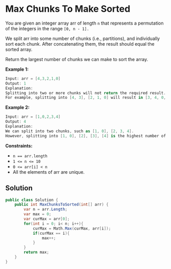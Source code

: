 # Max Chunks To Make Sorted

You are given an integer array arr of length `n` that represents a permutation of the integers in the range `[0, n - 1].`

We split arr into some number of chunks (i.e., partitions), and individually sort each chunk. After concatenating them, the result should equal the sorted array.

Return the largest number of chunks we can make to sort the array.


**Example 1:**
```csharp
Input: arr = [4,3,2,1,0]
Output: 1
Explanation:
Splitting into two or more chunks will not return the required result.
For example, splitting into [4, 3], [2, 1, 0] will result in [3, 4, 0, 1, 2], which isn't sorted.
```

**Example 2:**
```csharp
Input: arr = [1,0,2,3,4]
Output: 4
Explanation:
We can split into two chunks, such as [1, 0], [2, 3, 4].
However, splitting into [1, 0], [2], [3], [4] is the highest number of chunks possible.
```

**Constraints:**

- `n == arr.length`
- `1 <= n <= 10`
- `0 <= arr[i] < n`
- All the elements of arr are unique.

## Solution 
```csharp
public class Solution {
    public int MaxChunksToSorted(int[] arr) {
        var n = arr.Length;
        var max = 0;
        var curMax = arr[0];
        for(int i = 0; i< n; i++){
            curMax = Math.Max(curMax, arr[i]);
            if(curMax == i){
                max++;
            }
        }
        return max;
    }
}
```